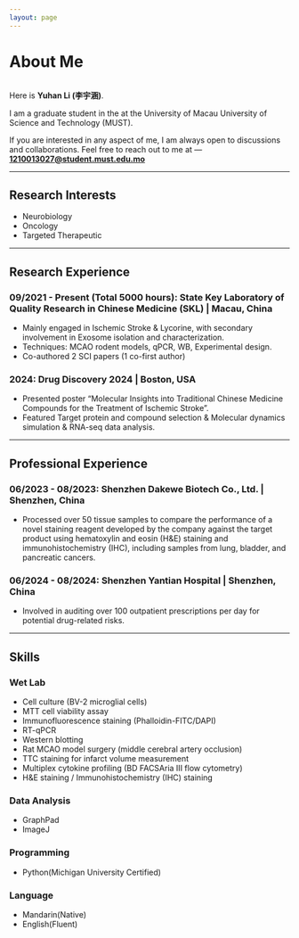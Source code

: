 ```yaml
---
layout: page
---
```


# About Me

<img src="" class="floatpic">

Here is **Yuhan Li (李宇涵)**.<br>

I am a graduate student in the at the University of Macau University of Science and Technology (MUST). 

If you are interested in any aspect of me, I am always open to discussions and collaborations. Feel free to reach out to me at — **1210013027@student.must.edu.mo**

---

## Research Interests

- Neurobiology
- Oncology
- Targeted Therapeutic

---

## Research Experience

### 09/2021 - Present (Total 5000 hours): State Key Laboratory of Quality Research in Chinese Medicine (SKL) | Macau, China

- Mainly engaged in Ischemic Stroke & Lycorine, with secondary involvement in Exosome isolation and characterization.
- Techniques: MCAO rodent models, qPCR, WB, Experimental design.
- Co-authored 2 SCI papers (1 co-first author) 

### 2024: Drug Discovery 2024 | Boston, USA

- Presented poster “Molecular Insights into Traditional Chinese Medicine Compounds for the Treatment of Ischemic Stroke”.
- Featured Target protein and compound selection & Molecular dynamics simulation & RNA-seq data analysis.

---

## Professional Experience

### 06/2023 - 08/2023: Shenzhen Dakewe Biotech Co., Ltd. | Shenzhen, China

- Processed over 50 tissue samples to compare the performance of a novel staining reagent developed by the company against the target product using hematoxylin and eosin (H&E) staining and immunohistochemistry (IHC), including samples from lung, bladder, and pancreatic cancers.

### 06/2024 - 08/2024: Shenzhen Yantian Hospital | Shenzhen, China

- Involved in auditing over 100 outpatient prescriptions per day for potential drug-related risks.

---

## Skills

### Wet Lab

- Cell culture (BV-2 microglial cells)
- MTT cell viability assay
- Immunofluorescence staining (Phalloidin-FITC/DAPI)
- RT-qPCR
- Western blotting
- Rat MCAO model surgery (middle cerebral artery occlusion)
- TTC staining for infarct volume measurement
- Multiplex cytokine profiling (BD FACSAria III flow cytometry)
- H&E staining / Immunohistochemistry (IHC) staining

### Data Analysis

- GraphPad
- ImageJ

### Programming

- Python(Michigan University Certified)

### Language

- Mandarin(Native)
- English(Fluent)
